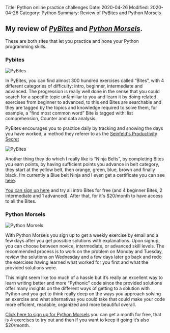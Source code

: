 Title: Python online practice challenges
Date: 2020-04-26
Modified: 2020-04-26
Category: Python
Summary: Review of PyBites and Python Morsels

## My review of *[PyBites](https://codechalleng.es/)* and *[Python Morsels](https://www.pythonmorsels.com/)*.
These are both sites that let you practice and hone your Python programming skills.

### Pybites
![PyBites]({static}/images/pybites-free.png)

In PyBites, you can find almost 300 hundred exercises called “Bites”, with 4 different
categories of difficulty: intro, beginner, intermediate and advanced. The progression is really well done in the sense 
that you could search for a specific topic unfamiliar to you and learn it by doing related exercises from beginner to 
advanced, to this end Bites are searchable and they are tagged by the topics and knowledge required to solve them, for 
example, a “find most common word” Bite is tagged with: list comprehension, Counter and data analysis. 

PyBites encourages you to practice daily by tracking and showing the days you have worked, a method they referer to as 
the [Seinfeld's Productivity Secret](https://lifehacker.com/jerry-seinfelds-productivity-secret-281626)

![PyBites]({static}/images/pybitescalendar.png)

Another thing they do which I really like is “Ninja Belts”, by completing Bites you earn points, by having sufficient
points you advance in belt category, they start at the yellow belt, then orange, green, blue, brown and finally black.
I’m currently a Blue belt Ninja and I even get a certificate you can see
[here](https://codechalleng.es/badge/ba268d27-0482-4876-8d67-0c358104e299).

[You can sign up here](https://codechalleng.es/bites/) and try all intro Bites for free
 (and 4 beginner Bites, 2 intermediate and 1 advanced). After that, for it's $20/month to have access to all the Bites.
### Python Morsels
![Python Morsels]({static}/images/morsels.png)

With Python Morsels you sign up to get a weekly exercise by email and a few days after you get possible solutions with 
explanations. Upon signup, you can choose between novice, intermediate, or advanced skill levels. The recommended process 
is to work on the problem on Monday and Tuesday, review the solutions on Wednesday and a few days later go back and redo 
the exercises having learned what worked for you first and what the provided solutions were. 

This might seem like too 
much of a hassle but it’s really an excellent way to learn writing better and more “Pythonic” code since the provided 
solutions offer many insights on the different ways of getting to a solution with Python and you get to think really 
deep on the ways you approach solving an exercise and what alternatives you could take that could make your code more 
efficient, readable, organized and more beautiful overall.

[Click here to sign up for Python Morsels](https://www.pythonmorsels.com/) you can get a month for free, that is 4 exercises to
try out and then if you want to keep it going it’s also $20/month.